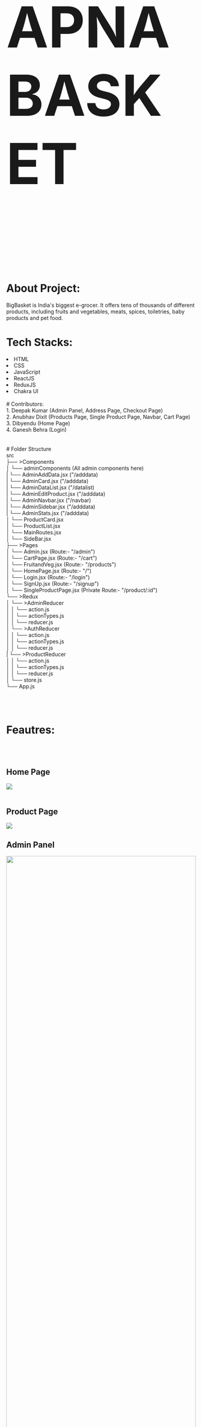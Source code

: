 # <p style="font-size:150px">APNA BASKET</p>
<br/><br/>
# About Project: <br/>
BigBasket is India's biggest e-grocer. It offers tens of thousands of different products, including fruits and vegetables, meats, spices, toiletries, baby products and pet food.
<br/>

# Tech Stacks:<br/>

  <li>HTML</li>
  <li>CSS</li>
  <li>JavaScript</li>
  <li>ReactJS</li>
  <li>ReduxJS</li>
  <li>Chakra UI</li>
<br/>
# Contributors:<br/>
1. Deepak Kumar (Admin Panel, Address Page, Checkout Page)<br/>
2. Anubhav Dixit (Products Page, Single Product Page, Navbar, Cart Page)<br/>
3. Dibyendu (Home Page)<br/>
4. Ganesh Behra (Login)<br/>
<br/><br/>
# Folder Structure<br/>
src<br/>
├── >Components<br/>
│    └── adminComponents (All admin components here)<br/>
|           └── AdminAddData.jsx ("/adddata)<br/>
|           └── AdminCard.jsx ("/adddata)<br/>
|           └── AdminDataList.jsx ("/datalist)<br/>
|           └── AdminEditProduct.jsx ("/adddata)<br/>
|           └── AdminNavbar.jsx ("/navbar)<br/>
|           └── AdminSidebar.jsx ("/adddata)<br/>
|           └── AdminStats.jsx ("/adddata)<br/>
│    └── ProductCard.jsx<br/>
│    └── ProductList.jsx<br/>
│    └── MainRoutes.jsx<br/>
│    └── SideBar.jsx<br/>
├── >Pages<br/>
│    └── Admin.jsx (Route:- "/admin")<br/>
│    └── CartPage.jsx (Route:- "/cart")<br/>
│    └── FruitandVeg.jsx (Route:- "/products")<br/>
│    └── HomePage.jsx (Route:- "/")<br/>
│    └── Login.jsx (Route:- "/login")<br/>
│    └── SignUp.jsx (Route:- "/signup")<br/>
│    └── SingleProductPage.jsx (Private Route:- "/product/:id")<br/>
└── >Redux<br/>
│    └── >AdminReducer<br/>
│    │    └── action.js<br/>
│    │    └── actionTypes.js<br/>
│    │    └── reducer.js<br/>
│    └── >AuthReducer<br/>
│    │    └── action.js<br/>
│    │    └── actionTypes.js<br/>
│    │    └── reducer.js<br/>
|    └── >ProductReducer<br/>
│    │    └── action.js<br/>
│    │    └── actionTypes.js<br/>
│    │    └── reducer.js<br/>
│    └── store.js<br/>
└── App.js<br/>
<br/><br/><br/>


# Feautres: <br/>
<br/><br/>
## Home Page <br/>
<img src="https://lh3.googleusercontent.com/HIY1KRSzrhi0vSnsZA6VWiHJQGaHB6bdWeKZl5kiYq48NYwSsfoxXkzuaiqxZw55cTQJkIVw9YEND9LYtQ4AkqFDrWsqrWZnA5vBU_nzQKSzBDTz2IOCmLoV-MG8mLOm3nRvJADqnJ-HbZgExOL7SGxRnFnQsasrFasZ0Q9fWyWSj8Sj_qKI_A_6yGv45f3hyT_XlkAvwWYrOVYa4sKKXR50oe06G9jWouGxXQeJcy1sKlk6DeS041xC5u22hMN9Ag-cd-IRH069YD787hVs-un-daLX8_OTYzEn-mxoJDKzvyLwbsIiKFOU08lLPvuog15V-36mEWGaJ2t4AQrFwlWUPIuIImx7cTNiT33-idnwV8yZAb60nEk6KF7SHpH5n0Q6bZdhdbM6jPAcDBrSOAKCvImirpD-24jx_FGEV11rTDSM5_1M5CE7JAsvuja3z62DX_xELsl5pn8H01hfFOFDWKbgMPo86yn8gKr3DRWy1Oi2kx4mmNheVD_PzCd7DkbPQQdo41fGl-6nNQRakOkbEhb2EvfUMNc520cSA5uetxs9bJPVS03SUMWUVPa1jwomkW9B0KgRsp3lK1v05sqYoOUuzV9k1EyiGgDwPF6yMn6LkkmiHIhOTAJmpitUwpJvWkDQabhDcZcQD-nFnptHP5FsHjP0pxaXSKEzhArTYurVkeq6t5zZpB8gf6MTQucT3HwxauIFMLIGY9aZec12VOWF7q4U29YVR6AhSxCewt0TzorbucaNP5opwd5Mfeq8uUYBB3ejDmFgDYjiRTp9aCNolatN2gViakTibUeFwTegVzkKD4IimIExGxUJeNt_4FolL25ONMZAQSQK0qxZY2-Bb7omtqAANnC0-XVIF63qgdzK2pGd-lM4azRTlAHTvJ2Ez-QKP_p7bLWGVylkP8CcqKXVUi0G6aF2VQRd=w1280-h585-s-no?authuser=0"/><br/>
<br/>

## Product Page <br/>
<img src="https://lh3.googleusercontent.com/jKYg2xWSUOwDJgsGzsJRXzy6bwja0SmLHE7VTBmGik8cT2qVT3nT2FTZ76b8AQwFxkyZR_N7Fy8FY3b-ByRqYxkS_nKEIGCPByTlhs3yG4G2RlpWVaAw6rvMCVhtueX9mhQkdJZX7bf992ATfTw_40G-q6lo_tsxnXXMhK1_RT1uYANqHYeMYPDDcxNEbj2FkH2TCcn4QstV1iw8UHeKlvdO6SLLPtSuOHyVQijT9LBNyQf0oZ-YxXeQi_ipp-ygli9gNhQh8dv7tAkab2V-ilDAiHmZv0NhYJDClLUWmR7kPZZct1R-C8p80aSH1XZowWDIrp6BcgCP8uMiw-_TCwQ_XysYE_F5GSUbs-VSl3TF55S6TiptbAYdgaWXnyfHYtcJPPJb2iWUQnUKy2ewh1q2vHmF-u2V4CqEU5JC12d54sLdYH9GHwxj37HxdmlyVI5QKjlCCQlnS7GoYxUluhQLWpgOsIt4Vc2pj2uI5bZz_4TUbgkGAwWM5ahMwoQukx66sbqRWYP5nXmMWpcX2EnsQ8rwIppp_rPhknnjDnWlbNtH8kP2OQ7vYZtDwJaqFm3P1WMG84uZny6d2VzMWvbl-JAWrRS_uMZjre6fIxIz8jDjf7CuQWJNvYaZ3B5fIAlfcGlQDpvivsDMPej_gfP2GgV4-sB2ilfH8jnJepqnbvu68WYlfTqdT5L3U7tg_l9XMv1Dl4tYD4ZPC5Fa3jgBm-ATdsxACIZguTwQM1cYf2QF-CbRA6TVMYrinTggoMtYgZQhldTtuZJN4z-kbS7dbMog9feVJat2UNJSWXcO0ZjXc5Ij9Dn46N5YZx8MF-viVhTAgcBqD2UvUV8ot8fBKuQwF0ReXNeV67KDS2Nx1DgPvGo8ZxM-WTyHJzla8sLz1mmhlq9fmb5gCpIKuOXrrVX6qhHRULwizYwB5yie=w1280-h582-s-no?authuser=0"/>
<br/>

## Admin Panel <br/>
<img width=100% src="https://lh3.googleusercontent.com/zyz9bCeyL0tfaieybj8oki2Dr5UoiOLI4o1shlXmftlRW7ypuIsRWHGGSLEmI1uGEFzwMOtLYJkuijfKDgyoZzsePqPsR4uxxEaXCwereVGuWSvXr9J_EOYoxmKrqcD3nzA6pmJnLD3-jDEBRfamoJyxqoatZjllwkTSf9wAB9YEUscWbVArvW506gpcDCkndqN_sqeTi-hxemmXmK30fFQtvKpJxRX1SZ7S6N1V6mXzSQTASTKhrZAVMUS9xF_Txfm9aaqILFteKm7IqHpqExddiQwqKEM5MVnGPhGaQWaWUU9rxKYo61_QbOfyEfGYWQJ8Gcq7f-lnL2CnBhV1lbvCWY0aBGn3lKejOgZ74kn4JEboIZkSSBUK_KQThbmi_T_Y2Ryo44KZkj78euQqFU5qlgPj8NR3vyJ-nLz_-7knzozmwZpMKCWVa8bpA6DhtkuR45q8H5mTRCM40mxJZLVpBV-CkR0odHueboRI7_ZO8L-8u5W90QbOwhZJdnfS-qUYjLyfJXU5wd4-1sClCI-0S_ulBdDZEFUNDtJrdUsGRwzDSqfJfNH85BkWnYZLChesPd3NQraH_eU2uiK19IT0rtk8Se1Aigo3V9fbI_daAA6DelydhoNx56wbETUkUz3T1cq2n9L0e4oqqJ8_MNFhESAPyIZQLc9P9BfXH8FkTI_OnTX9ZTZcWxP6f7HpcZfacNuSj1dFMQMB4R7idsAAVUZQZEzfmFv-5yTjDq8AXSevAnAJpAtlp5iSi3tN7R54gjj9_mVceo7JyxlwACpoJ68LRilyjJyKY40pFfC2sv2PD2IWYiMnbGlHfKGMIwNf-T_IN7B8tmYlniCqvzRGQ6B4H6wOExx9VJqjx7KlJRbEBcdQBVxLUZPSiq-cg3RaKs6UpzG-uMrVhgvEiiBrMWLjxqnXH_QUTToal8MN=w455-h207-no?authuser=0"/>
<br/>

## Login Page <br/>
<img src="https://lh3.googleusercontent.com/mkom4DkVu4dQH5EocRK-1K2g1SQwSlBb_ePGghJq6zg94eIdYIFjCrNZowSw0nvuNYdPyZVHc7ZppGIGNwDNHUTr3RzLPKD3f8GtoMLG1o5DQipNXQN63CkSMjIbCtGI3XeQIPY1ySDykkaPCUqGcpbbHgivsA59nBqwT_169gn_lrEpp1Lc-0aI7Lfpqv1I3j9IhYDiSCy6c6tH7OiVAd8W5YbO1X76eo3QpRAEajjoCyMpB1AqMA4_iyxV6LC1MTlzA6Ngt49ACcBNRoyeDOjjvg1NNM42ZXcu8bc7iqzX1tUDAjxeYpn83-epwxe2NISQIZ0ZedrTIuWk0oeDiXCE8Myhh4eVaZQQw23uRwjfk8Glv1_7oaFmzJ4T3cK_sRrXZRQStGuF2ijn2Lr4cSPwKGLQCeImmWDKffuQuNagoA00vlZ-_BI1JwiMB9AhorOnF6JSw4M853D9r6aGFirje1TuufW3tOaobks3ktlk_zsIKADPdKMxHfbbq25cYLjWIMZAZ8HNOiulVuZIL6C6VqGkHMGvufxoRob5YlFAwS-0XxpWgCpLU8sEPkO2R8LAoSHbySC1QmZHhbyqXjEl0HdMKx6fSn9xQD_-zoxJt2svBoyrE_uZBeLtzlzvfXMsEkkNnaX1jHIBfD40XWQLLRPjohgj8MKcwa7lv37IbUYKqwSRif8ELonTDJ-8k5Omo9vEAP5scUEo-swPdubl0__ZSNHZLzKINqod5n4kFeBJboNRpZLxyXq6YU9EaaYbbdi3BFMWJJquaaP9TPKtbQPvXZ2Ge4as-X-cRkGXs1lays7SjGfS2Eqk-alKpaXOEdkCfJJemoGqvHlmqsQBfwFdD0z1OwhvJCCu4w6SIycTDfAJ3yAOv-RBCdQvi4XaF6thzFnqep0-Axq0m8BKduc1HKQy_mQZ0aYWqanx=w1280-h592-s-no?authuser=0"/>
<br/>


